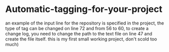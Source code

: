 # Automatic-tagging-for-your-project 
an example of the input line for the repository is specified in the project, 
the type of tag can be changed on line 72 and from 56 to 60, 
to create a change log, you need to change the path to the text file on line 47 and create the file itself. 
this is my first small working project, don't scold too much)
